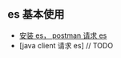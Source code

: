 ## es 基本使用


- [安装 es， postman 请求 es](./install_and_postman_request.md)
- [java client 请求 es] // TODO